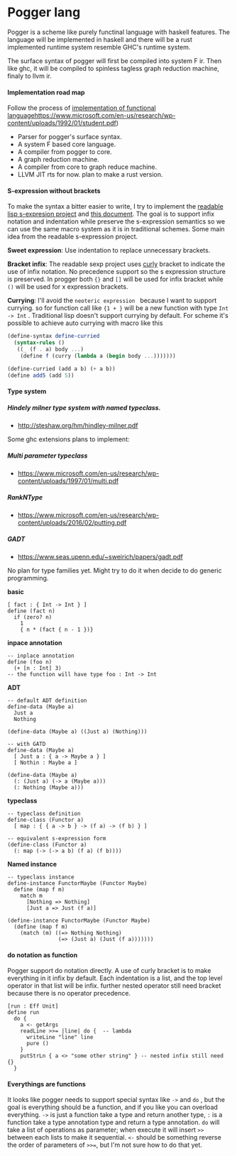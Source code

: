 # Pogger lang

Pogger is a scheme like purely functinal language with haskell features. The language will be implemented in haskell and there will be a rust implemented runtime system resemble GHC's runtime system.

The surface syntax of pogger will first be compiled into system F ir. Then like ghc, it will be compiled to spinless tagless graph reduction machine, finaly to llvm ir.

#### Implementation road map
Follow the process of [implementation of functional language]()https://www.microsoft.com/en-us/research/wp-content/uploads/1992/01/student.pdf)
- Parser for pogger's surface syntax.
- A system F based core language.
- A compiler from pogger to core.
- A graph reduction machine.
- A compiler from core to graph reduce machine.
- LLVM JIT rts for now. plan to make a rust version.

#### S-expression without brackets
To make the syntax a bitter easier to write, I try to implement the [readable lisp s-expresion project](https://readable.sourceforge.io) and [this document](https://srfi.schemers.org/srfi-119/srfi-119.html). The goal is to support infix notation and indentation while preserve the s-expression semantics so we can use the same macro system as it is in traditional schemes. Some main idea from the readable s-expression project.

__Sweet expression__: Use indentation to replace unnecessary brackets.

__Bracket infix__: The readable sexp project uses [curly](curly) bracket to indicate the use of infix notation. No precedence support so the s expression structure is preserved. In progger both `{}` and `[]` will be used for infix bracket while `()` will be used for x expression brackets.

__Currying__:
I'll avoid the `neoteric expression ` because I want to support currying. so for function call like `{1 + }` will be a new function with type `Int -> Int` . Traditional lisp doesn't support currying by default. For scheme it's possible to achieve auto currying with macro like this
```scheme
(define-syntax define-curried
  (syntax-rules ()
   ((_ (f . a) body ...)
    (define f (curry (lambda a (begin body ...)))))))

(define-curried (add a b) (+ a b))
(define add5 (add 5))
```

#### Type system
##### Hindely milner type system with named typeclass.
- http://steshaw.org/hm/hindley-milner.pdf

Some ghc extensions plans to implement:

##### Multi parameter typeclass
-  https://www.microsoft.com/en-us/research/wp-content/uploads/1997/01/multi.pdf
##### RankNType
- https://www.microsoft.com/en-us/research/wp-content/uploads/2016/02/putting.pdf
##### GADT
- https://www.seas.upenn.edu/~sweirich/papers/gadt.pdf

No plan for type families yet. Might try to do it when decide to do generic programming.

__basic__
```
[ fact : { Int -> Int } ]
define (fact n)
  if (zero? n)
    1
    { n * (fact { n - 1 })}
```

__inpace annotation__
```
-- inplace annotation
define (foo n)
  (+ [n : Int] 3)
-- the function will have type foo : Int -> Int
```

__ADT__
```
-- default ADT definition
define-data (Maybe a)
  Just a
  Nothing

(define-data (Maybe a) ((Just a) (Nothing)))

-- with GATD
define-data (Maybe a)
  [ Just a : { a -> Maybe a } ]
  [ Nothin : Maybe a ]

(define-data (Maybe a)
  (: (Just a) (-> a (Maybe a)))
  (: Nothing (Maybe a)))
```

__typeclass__
```
-- typeclass definition
define-class (Functor a)
  [ map : { { a -> b } -> (f a) -> (f b) } ]

-- equivalent s-expression form
(define-class (Functor a)
  (: map (-> (-> a b) (f a) (f b))))
```

__Named instance__
```
-- typeclass instance
define-instance FunctorMaybe (Functor Maybe)
  define (map f m)
    match m
      [Nothing => Nothing]
      [Just a => Just (f a)]

(define-instance FunctorMaybe (Functor Maybe)
  (define (map f m)
    (match (m) ((=> Nothing Nothing)
                (=> (Just a) (Just (f a)))))))
```

#### do notation as function
Pogger support do notation directly. A use of curly bracket is to make everything in it infix by default. Each indentation is a list, and the top level operator in that list will be infix. further nested operator still need bracket because there is no operator precedence.

```
[run : Eff Unit]
define run
  do {
    a <- getArgs
    readLine >>= |line| do {  -- lambda
      writeLine "line" line
      pure ()
    }
    putStrLn { a <> "some other string" } -- nested infix still need {}
  }
```

#### Everythings are functions
It looks like pogger needs to support special syntax like `->` and `do` , but the goal is everything should be a function, and if you like you can overload everything. `->` is just a function take a type and return another type, `:` is a function take a type annotation type and return a type annotation. `do` will take a list of operations as parameter; when execute it will insert `>>` between each lists to make it sequential. `<-` should be something reverse the order of parameters of `>>=`, but I'm not sure how to do that yet.

